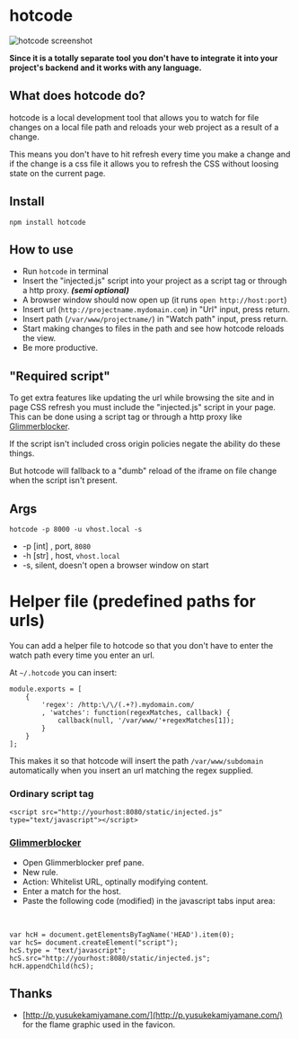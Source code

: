 # hotcode

![hotcode screenshot](http://mape.me/hotcode.png)

__Since it is a totally separate tool you don't have to integrate it into your project's backend and it works with any language.__

## What does hotcode do?

hotcode is a local development tool that allows you to watch for file changes on a local file path and reloads your web project as a result of a change.

This means you don't have to hit refresh every time you make a change and if the change is a css file it allows you to refresh the CSS without loosing state on the current page.

## Install
`npm install hotcode`

## How to use
* Run `hotcode` in terminal
* Insert the "injected.js" script into your project as a script tag or through a http proxy. ___(semi optional)___
* A browser window should now open up (it runs `open http://host:port`)
* Insert url (`http://projectname.mydomain.com`) in "Url" input, press return. 
* Insert path (`/var/www/projectname/`) in "Watch path" input, press return.
* Start making changes to files in the path and see how hotcode reloads the view.
* Be more productive.

## "Required script"

To get extra features like updating the url while browsing the site and in page CSS refresh you must include the "injected.js" script in your page. This can be done using a script tag or through a http proxy like [Glimmerblocker](http://glimmerblocker.org/).

If the script isn't included cross origin policies negate the ability do these things.

But hotcode will fallback to a "dumb" reload of the iframe on file change when the script isn't present.

## Args

    hotcode -p 8000 -u vhost.local -s

* -p [int] , port, `8080`
* -h [str] , host, `vhost.local`
* -s, silent, doesn't open a browser window on start

# Helper file (predefined paths for urls)

You can add a helper file to hotcode so that you don't have to enter the watch path every time you enter an url.

At `~/.hotcode` you can insert:

    module.exports = [
    	{
    		'regex': /http:\/\/(.+?).mydomain.com/
    		, 'watches': function(regexMatches, callback) {
    			callback(null, '/var/www/'+regexMatches[1]);
    		}
    	}
    ];

This makes it so that hotcode will insert the path `/var/www/subdomain` automatically when you insert an url matching the regex supplied.

### Ordinary script tag
    <script src="http://yourhost:8080/static/injected.js" type="text/javascript"></script>

### [Glimmerblocker](http://glimmerblocker.org/)
* Open Glimmerblocker pref pane.
* New rule.
* Action: Whitelist URL, optinally modifying content.
* Enter a match for the host.
* Paste the following code (modified) in the javascript tabs input area:

&nbsp;

    var hcH = document.getElementsByTagName('HEAD').item(0);
    var hcS= document.createElement("script");
    hcS.type = "text/javascript";
    hcS.src="http://yourhost:8080/static/injected.js";
    hcH.appendChild(hcS);

## Thanks
* [http://p.yusukekamiyamane.com/](http://p.yusukekamiyamane.com/) for the flame graphic used in the favicon.